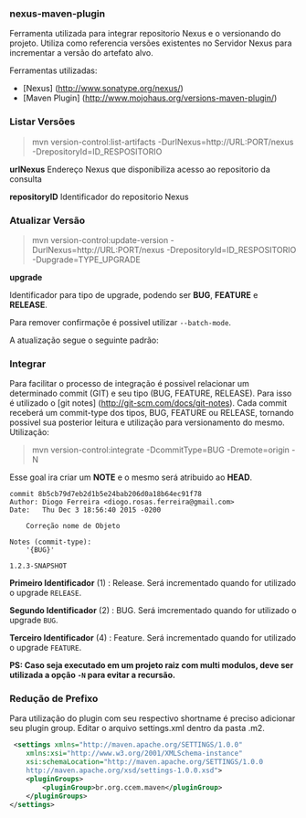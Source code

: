 ### nexus-maven-plugin ###

Ferramenta utilizada para integrar repositorio Nexus e o versionando do projeto. Utiliza como referencia versões existentes no Servidor Nexus para incrementar a versão do artefato alvo.

Ferramentas utilizadas:
  * [Nexus] (http://www.sonatype.org/nexus/)
  * [Maven Plugin] (http://www.mojohaus.org/versions-maven-plugin/)
  
### Listar Versões ###

> mvn version-control:list-artifacts -DurlNexus=http://URL:PORT/nexus -DrepositoryId=ID_RESPOSITORIO

**urlNexus** Endereço Nexus que disponibiliza acesso ao repositorio da consulta

**repositoryID** Identificador do repositorio Nexus

### Atualizar Versão ###

> mvn version-control:update-version -DurlNexus=http://URL:PORT/nexus -DrepositoryId=ID_RESPOSITORIO -Dupgrade=TYPE_UPGRADE

**upgrade** 

Identificador para tipo de upgrade, podendo ser **BUG**, **FEATURE** e **RELEASE**.

Para remover confirmaçõe é possivel utilizar `--batch-mode`.

A atualização segue o seguinte padrão:

### Integrar ###

Para facilitar o processo de integração é possivel relacionar um determinado commit (GIT) e seu tipo (BUG, FEATURE, RELEASE). Para isso é utilizado o [git notes] (http://git-scm.com/docs/git-notes). 
Cada commit receberá um commit-type dos tipos, BUG, FEATURE ou RELEASE, tornando possivel sua posterior leitura e utilização para versionamento do mesmo. Utilização:

> mvn version-control:integrate -DcommitType=BUG -Dremote=origin -N

Esse goal ira criar um **NOTE** e o mesmo será atribuido ao **HEAD**.


```
commit 8b5cb79d7eb2d1b5e24bab206d0a18b64ec91f78
Author: Diogo Ferreira <diogo.rosas.ferreira@gmail.com>
Date:   Thu Dec 3 18:56:40 2015 -0200

    Correção nome de Objeto

Notes (commit-type):
    '{BUG}'
```

`1.2.3-SNAPSHOT`

**Primeiro Identificador** (1) : Release. Será incrementado quando for utilizado o upgrade `RELEASE`.

**Segundo Identificador** (2)  : BUG. Será imcrementado quando for utilizado o upgrade `BUG`.

**Terceiro Identificador** (4) : Feature. Será incrementado quando for utilizado o upgrade `FEATURE`.

**PS: Caso seja executado em um projeto raiz com multi modulos, deve ser utilizada a opção `-N` para evitar a recursão.**

### Redução de Prefixo ###

Para utilização do plugin com seu respectivo shortname é preciso adicionar seu plugin group. Editar o arquivo settings.xml dentro da pasta .m2.

```xml
 <settings xmlns="http://maven.apache.org/SETTINGS/1.0.0"
	xmlns:xsi="http://www.w3.org/2001/XMLSchema-instance"
	xsi:schemaLocation="http://maven.apache.org/SETTINGS/1.0.0
	http://maven.apache.org/xsd/settings-1.0.0.xsd">
	<pluginGroups>
		<pluginGroup>br.org.ccem.maven</pluginGroup>
	</pluginGroups>
</settings>
```
 
